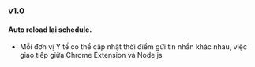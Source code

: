 ### v1.0
#### Auto reload lại schedule.
* Mỗi đơn vị Y tế có thể cập nhật thời điểm gửi tin nhắn khác nhau, việc giao tiếp giữa Chrome Extension và Node js
#### 
